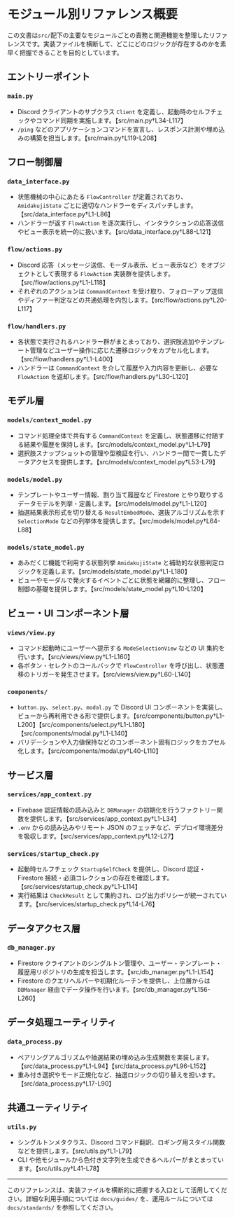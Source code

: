 # モジュール別リファレンス概要

この文書は`src/`配下の主要なモジュールごとの責務と関連機能を整理したリファレンスです。実装ファイルを横断して、どこにどのロジックが存在するのかを素早く把握できることを目的としています。

## エントリーポイント

### `main.py`
- Discord クライアントのサブクラス `Client` を定義し、起動時のセルフチェックやコマンド同期を実施します。【src/main.py†L34-L117】
- `/ping` などのアプリケーションコマンドを宣言し、レスポンス計測や埋め込みの構築を担当します。【src/main.py†L119-L208】

## フロー制御層

### `data_interface.py`
- 状態機械の中心にあたる `FlowController` が定義されており、`AmidakujiState` ごとに適切なハンドラーをディスパッチします。【src/data_interface.py†L1-L86】
- ハンドラーが返す `FlowAction` を逐次実行し、インタラクションの応答送信やビュー表示を統一的に扱います。【src/data_interface.py†L88-L121】

### `flow/actions.py`
- Discord 応答（メッセージ送信、モーダル表示、ビュー表示など）をオブジェクトとして表現する `FlowAction` 実装群を提供します。【src/flow/actions.py†L1-L118】
- それぞれのアクションは `CommandContext` を受け取り、フォローアップ送信やディファー判定などの共通処理を内包します。【src/flow/actions.py†L20-L117】

### `flow/handlers.py`
- 各状態で実行されるハンドラー群がまとまっており、選択肢追加やテンプレート管理などユーザー操作に応じた遷移ロジックをカプセル化します。【src/flow/handlers.py†L1-L400】
- ハンドラーは `CommandContext` を介して履歴や入力内容を更新し、必要な `FlowAction` を返却します。【src/flow/handlers.py†L30-L120】

## モデル層

### `models/context_model.py`
- コマンド処理全体で共有する `CommandContext` を定義し、状態遷移に付随する結果や履歴を保持します。【src/models/context_model.py†L1-L79】
- 選択肢スナップショットの管理や型検証を行い、ハンドラー間で一貫したデータアクセスを提供します。【src/models/context_model.py†L53-L79】

### `models/model.py`
- テンプレートやユーザー情報、割り当て履歴など Firestore とやり取りするデータモデルを列挙・定義します。【src/models/model.py†L1-L120】
- 抽選結果表示形式を切り替える `ResultEmbedMode`、選抜アルゴリズムを示す `SelectionMode` などの列挙体を提供します。【src/models/model.py†L64-L88】

### `models/state_model.py`
- あみだくじ機能で利用する状態列挙 `AmidakujiState` と補助的な状態判定ロジックを定義します。【src/models/state_model.py†L1-L180】
- ビューやモーダルで発火するイベントごとに状態を網羅的に整理し、フロー制御の基礎を提供します。【src/models/state_model.py†L10-L120】

## ビュー・UI コンポーネント層

### `views/view.py`
- コマンド起動時にユーザーへ提示する `ModeSelectionView` などの UI 集約を行います。【src/views/view.py†L1-L160】
- 各ボタン・セレクトのコールバックで `FlowController` を呼び出し、状態遷移のトリガーを発生させます。【src/views/view.py†L60-L140】

### `components/`
- `button.py`、`select.py`、`modal.py` で Discord UI コンポーネントを実装し、ビューから再利用できる形で提供します。【src/components/button.py†L1-L200】【src/components/select.py†L1-L180】【src/components/modal.py†L1-L140】
- バリデーションや入力値保持などのコンポーネント固有ロジックをカプセル化します。【src/components/modal.py†L40-L110】

## サービス層

### `services/app_context.py`
- Firebase 認証情報の読み込みと `DBManager` の初期化を行うファクトリー関数を提供します。【src/services/app_context.py†L1-L34】
- `.env` からの読み込みやリモート JSON のフェッチなど、デプロイ環境差分を吸収します。【src/services/app_context.py†L12-L27】

### `services/startup_check.py`
- 起動時セルフチェック `StartupSelfCheck` を提供し、Discord 認証・Firestore 接続・必須コレクションの存在を確認します。【src/services/startup_check.py†L1-L114】
- 実行結果は `CheckResult` として集約され、ログ出力ポリシーが統一されています。【src/services/startup_check.py†L14-L76】

## データアクセス層

### `db_manager.py`
- Firestore クライアントのシングルトン管理や、ユーザー・テンプレート・履歴用リポジトリの生成を担当します。【src/db_manager.py†L1-L154】
- Firestore のクエリヘルパーや初期化ルーチンを提供し、上位層からは `DBManager` 経由でデータ操作を行います。【src/db_manager.py†L156-L260】

## データ処理ユーティリティ

### `data_process.py`
- ペアリングアルゴリズムや抽選結果の埋め込み生成関数を実装します。【src/data_process.py†L1-L94】【src/data_process.py†L96-L152】
- 重み付き選択やモード正規化など、抽選ロジックの切り替えを担います。【src/data_process.py†L17-L90】

## 共通ユーティリティ

### `utils.py`
- シングルトンメタクラス、Discord コマンド翻訳、ロギング用スタイル関数などを提供します。【src/utils.py†L1-L79】
- CLI や他モジュールから色付き文字列を生成できるヘルパーがまとまっています。【src/utils.py†L41-L78】

---
このリファレンスは、実装ファイルを横断的に把握する入口として活用してください。詳細な利用手順については `docs/guides/` を、運用ルールについては `docs/standards/` を参照してください。

